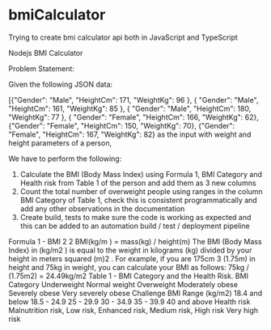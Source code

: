 # bmiCalculator
Trying to create bmi calculator api both in JavaScript and TypeScript


Nodejs BMI Calculator

Problem Statement:

Given the following JSON data:

[{"Gender": "Male", "HeightCm": 171, "WeightKg": 96 }, { "Gender": "Male", "HeightCm": 161, "WeightKg":
85 }, { "Gender": "Male", "HeightCm": 180, "WeightKg": 77 }, { "Gender": "Female", "HeightCm": 166,
"WeightKg": 62}, {"Gender": "Female", "HeightCm": 150, "WeightKg": 70}, {"Gender": "Female", 
"HeightCm": 167, "WeightKg": 82} as the input with weight and height parameters of a person, 

We have to perform the following:

1) Calculate the BMI (Body Mass Index) using Formula 1, BMI Category and Health risk from Table 1 of the person and add them as 3 new columns
2) Count the total number of overweight people using ranges in the column BMI Category of Table 1, check this is consistent programmatically and add any other observations in the documentation
3) Create build, tests to make sure the code is working as expected and this can be added to an automation build / test / deployment pipeline

Formula 1 - BMI
2 2 BMI(kg/m ) = mass(kg) / height(m)
The BMI (Body Mass Index) in (kg/m2 ) is equal to the weight in kilograms (kg) divided 
by your height in meters squared (m)2 . For example, if you are 175cm
3
(1.75m) in height and 75kg in weight, you can calculate your BMI as follows: 75kg / 
(1.75m2) = 24.49kg/m2
Table 1 - BMI Category and the Health Risk.
BMI Category
Underweight Normal weight Overweight Moderately obese Severely obese Very 
severely obese
Challenge
BMI Range (kg/m2)
18.4 and below 
18.5 - 24.9 
25 - 29.9
30 - 34.9
35 - 39.9
40 and above
Health risk
Malnutrition risk, Low risk, Enhanced risk, Medium risk, High 
risk Very high risk